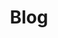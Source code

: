 ---
layout: home
title: "Blog"
permalink: /blog/
author_profile: true
paginate: true
entries_layout: list
---